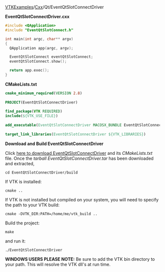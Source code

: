 [VTKExamples](/home/)/[Cxx](/Cxx)/Qt/EventQtSlotConnectDriver

**EventQtSlotConnectDriver.cxx**
```c++
#include <QApplication>
#include "EventQtSlotConnect.h"

int main(int argc, char** argv)
{
  QApplication app(argc, argv);

  EventQtSlotConnect eventQtSlotConnect;
  eventQtSlotConnect.show();

  return app.exec();
}
```
**CMakeLists.txt**
```cmake
cmake_minimum_required(VERSION 2.8)
 
PROJECT(EventQtSlotConnectDriver)
 
find_package(VTK REQUIRED)
include(${VTK_USE_FILE})
 
add_executable(EventQtSlotConnectDriver MACOSX_BUNDLE EventQtSlotConnectDriver.cxx)
 
target_link_libraries(EventQtSlotConnectDriver ${VTK_LIBRARIES})
```

**Download and Build EventQtSlotConnectDriver**

Click [here to download EventQtSlotConnectDriver](https://github.com/lorensen/VTKWikiExamplesTarballs/raw/master/EventQtSlotConnectDriver.tar) and its *CMakeLists.txt* file.
Once the *tarball EventQtSlotConnectDriver.tar* has been downloaded and extracted,
```
cd EventQtSlotConnectDriver/build 
```
If VTK is installed:
```
cmake ..
```
If VTK is not installed but compiled on your system, you will need to specify the path to your VTK build:
```
cmake -DVTK_DIR:PATH=/home/me/vtk_build ..
```
Build the project:
```
make
```
and run it:
```
./EventQtSlotConnectDriver
```
**WINDOWS USERS PLEASE NOTE:** Be sure to add the VTK bin directory to your path. This will resolve the VTK dll's at run time.

